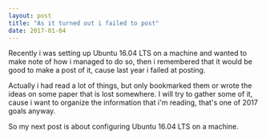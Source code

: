 ```yaml
---
layout: post
title: "As it turned out i failed to post"
date: 2017-01-04
---
```


Recently i was setting up Ubuntu 16.04 LTS on a machine and wanted to make note of how i managed to do so,
then i remembered that it would be good to make a post of it, cause last year i failed at posting.

Actually i had read a lot of things, but only bookmarked them or wrote the ideas on some paper that is lost somewhere.
I will try to gather some of it, cause i want to organize the information that i'm reading, that's one of 2017 goals anyway.

So my next post is about configuring Ubuntu 16.04 LTS on a machine.
